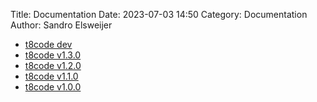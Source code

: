 Title: Documentation
Date: 2023-07-03 14:50
Category: Documentation
Author: Sandro Elsweijer

 - [t8code dev](../doc/dev/index.html)
 - [t8code v1.3.0](../doc/v1.3.0/index.html)
 - [t8code v1.2.0](../doc/v1.2.0/index.html)
 - [t8code v1.1.0](../doc/v1.1.0/index.html)
 - [t8code v1.0.0](../doc/v1.0.0/index.html)

